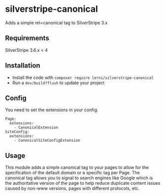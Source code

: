 # silverstripe-canonical
Adds a simple rel=canonical tag to SilverStripe 3.x

## Requirements
SilverStripe 3.6.x < 4

## Installation
* Install the code with `composer require lerni/silverstripe-canonical`
* Run a `dev/build?flush` to update your project

## Config
You need to set the extensions in your config.

    Page:
      extensions:
        - CanonicalExtension
    SiteConfig:
      extensions:
        - CanonicalSiteConfigExtension

## Usage
This module adds a simple canonical tag to your pages to allow for the specification of the default domain or a specific tag per Page.
The canonical tag allows you to signal to search engines like Google which is the authoritative version of the page to help reduce duplicate content issues caused by non-www versions, pages with different protocols, etc.
